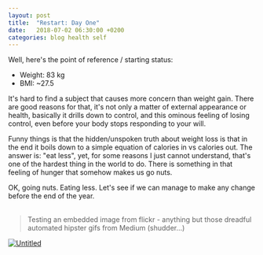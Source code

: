 ```yaml
---
layout: post
title:  "Restart: Day One"
date:   2018-07-02 06:30:00 +0200
categories: blog health self
---
```


Well, here's the point of reference / starting status:
- Weight: 83 kg
- BMI: ~27.5

It's hard to find a subject that causes more concern than weight gain. There are good reasons for that, it's not only a matter of external appearance or health, basically it drills down to control, and this ominous feeling of losing control, even before your body stops responding to your will.

Funny things is that the hidden/unspoken truth about weight loss is that in the end it boils down to a simple equation of calories in vs calories out. The answer is: "eat less", yet, for some reasons I just cannot understand, that's one of the hardest thing in the world to do. There is something in that feeling of hunger that somehow makes us go nuts.

OK, going nuts. Eating less. Let's see if we can manage to make any change before the end of the year.
<br/>
<br/>

> Testing an embedded image from flickr - anything but those dreadful automated hipster gifs from Medium (shudder...)

<a data-flickr-embed="true"  href="https://www.flickr.com/photos/137491954@N07/33000451874/in/album-72157680475929620/" title="Untitled"><img src="https://farm3.staticflickr.com/2822/33000451874_0c0d50f965_k.jpg" alt="Untitled"></a><script async src="//embedr.flickr.com/assets/client-code.js" charset="utf-8"></script>
